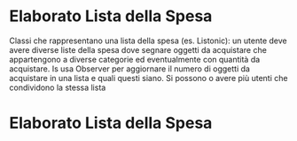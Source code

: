 # Elaborato Lista della Spesa

Classi che rappresentano una lista della spesa (es. Listonic):
un utente deve avere diverse liste della spesa dove segnare oggetti da acquistare che appartengono a diverse categorie ed eventualmente con quantità da acquistare. Is usa Observer per aggiornare il numero di oggetti da acquistare in una lista e quali questi siano. Si possono o avere più utenti che condividono la stessa lista
# Elaborato Lista della Spesa
